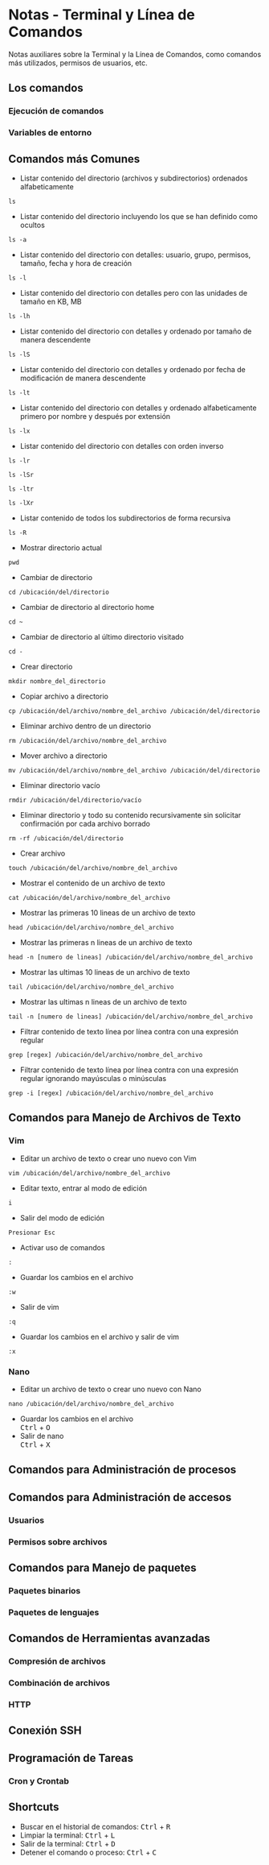 # Notas - Terminal y Línea de Comandos
Notas auxiliares sobre la Terminal y la Línea de Comandos, como comandos más utilizados, permisos de usuarios, etc.
## Los comandos
### Ejecución de comandos
### Variables de entorno
## Comandos más Comunes
* Listar contenido del directorio (archivos y subdirectorios) ordenados alfabeticamente
```
ls
```
* Listar contenido del directorio incluyendo los que se han definido como ocultos
```
ls -a
```
* Listar contenido del directorio con detalles: usuario, grupo, permisos, tamaño, fecha y hora de creación
```
ls -l
```
* Listar contenido del directorio con detalles pero con las unidades de tamaño en KB, MB
```
ls -lh
```
* Listar contenido del directorio con detalles y ordenado por tamaño de manera descendente
```
ls -lS
```
* Listar contenido del directorio con detalles y ordenado por fecha de modificación de manera descendente
```
ls -lt
```
* Listar contenido del directorio con detalles y ordenado alfabeticamente primero por nombre y después por extensión
```
ls -lx
```
* Listar contenido del directorio con detalles con orden inverso
```
ls -lr
```
```
ls -lSr
```
```
ls -ltr
```
```
ls -lXr
```
* Listar contenido de todos los subdirectorios de forma recursiva
```
ls -R
```
* Mostrar directorio actual
```
pwd
```
* Cambiar de directorio
```
cd /ubicación/del/directorio
```
* Cambiar de directorio al directorio home
```
cd ~ 
```
* Cambiar de directorio al último directorio visitado
```
cd -  
```
* Crear directorio
```
mkdir nombre_del_directorio
```
* Copiar archivo a directorio
```
cp /ubicación/del/archivo/nombre_del_archivo /ubicación/del/directorio
```
* Eliminar archivo dentro de un directorio
```
rm /ubicación/del/archivo/nombre_del_archivo
```
* Mover archivo a directorio
```
mv /ubicación/del/archivo/nombre_del_archivo /ubicación/del/directorio
```
* Eliminar directorio vacío
```
rmdir /ubicación/del/directorio/vacío
```
* Eliminar directorio y todo su contenido recursivamente sin solicitar confirmación por cada archivo borrado
```
rm -rf /ubicación/del/directorio
```
* Crear archivo
```
touch /ubicación/del/archivo/nombre_del_archivo
```
* Mostrar el contenido de un archivo de texto
```
cat /ubicación/del/archivo/nombre_del_archivo
```
* Mostrar las primeras 10 lineas de un archivo de texto
```
head /ubicación/del/archivo/nombre_del_archivo
```
* Mostrar las primeras n lineas de un archivo de texto
```
head -n [numero de lineas] /ubicación/del/archivo/nombre_del_archivo
```
* Mostrar las ultimas 10 lineas de un archivo de texto
```
tail /ubicación/del/archivo/nombre_del_archivo
```
* Mostrar las ultimas n lineas de un archivo de texto
```
tail -n [numero de lineas] /ubicación/del/archivo/nombre_del_archivo
```
* Filtrar contenido de texto línea por línea contra con una expresión regular
```
grep [regex] /ubicación/del/archivo/nombre_del_archivo
```
* Filtrar contenido de texto línea por línea contra con una expresión regular ignorando mayúsculas o minúsculas
```
grep -i [regex] /ubicación/del/archivo/nombre_del_archivo
```
## Comandos para Manejo de Archivos de Texto
### Vim
* Editar un archivo de texto o crear uno nuevo con Vim
```
vim /ubicación/del/archivo/nombre_del_archivo
```
* Editar texto, entrar al modo de edición
```
i
```
* Salir del modo de edición
```
Presionar Esc
```
* Activar uso de comandos
```
:
```
* Guardar los cambios en el archivo
```
:w
```
* Salir de vim
```
:q
```
* Guardar los cambios en el archivo y salir de vim
```
:x
```
### Nano
* Editar un archivo de texto o crear uno nuevo con Nano
```
nano /ubicación/del/archivo/nombre_del_archivo
```
* Guardar los cambios en el archivo    
<kbd>Ctrl</kbd> + <kbd>O</kbd>
* Salir de nano    
<kbd>Ctrl</kbd> + <kbd>X</kbd>
## Comandos para Administración de procesos
## Comandos para Administración de accesos
### Usuarios
### Permisos sobre archivos
## Comandos para Manejo de paquetes
### Paquetes binarios
### Paquetes de lenguajes
## Comandos de Herramientas avanzadas
### Compresión de archivos
### Combinación de archivos
### HTTP
## Conexión SSH
## Programación de Tareas
### Cron y Crontab
## Shortcuts
* Buscar en el historial de comandos: <kbd>Ctrl</kbd> + <kbd>R</kbd>
* Limpiar la terminal: <kbd>Ctrl</kbd> + <kbd>L</kbd>
* Salir de la terminal: <kbd>Ctrl</kbd> + <kbd>D</kbd>
* Detener el comando o proceso: <kbd>Ctrl</kbd> + <kbd>C</kbd>